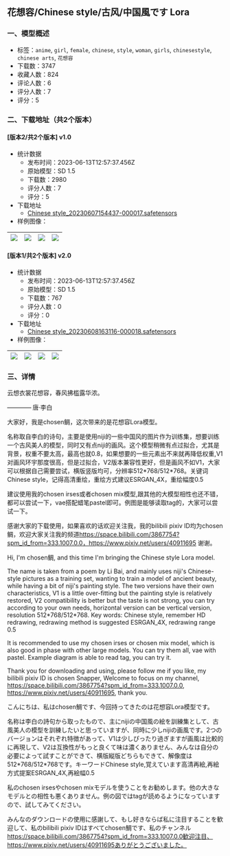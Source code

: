 ## 花想容/Chinese style/古风/中国風です Lora
### 一、模型概述

- 标签：`anime`, `girl`, `female`, `chinese`, `style`, `woman`, `girls`, `chinesestyle`, `chinese arts`, `花想容`
- 下载数：3747
- 收藏人数：824
- 评论人数：6
- 评分人数：7
- 评分：5

### 二、下载地址（共2个版本）

#### [版本2/共2个版本] v1.0

- 统计数据
  - 发布时间：2023-06-13T12:57:37.456Z
  - 原始模型：SD 1.5
  - 下载数：2980
  - 评分人数：7
  - 评分：5
- 下载地址
  - [Chinese style_20230607154437-000017.safetensors](https://civitai.com/api/download/models/95103)
- 样例图像：

| <img src="https://image.civitai.com/xG1nkqKTMzGDvpLrqFT7WA/0ad973aa-fdc6-4b32-87b3-9e9fafccd1a5/width=450/1129641.jpeg" /> | <img src="https://image.civitai.com/xG1nkqKTMzGDvpLrqFT7WA/48d1d5b2-30da-4653-b3b7-cb66e52128cc/width=450/1129648.jpeg" /> | <img src="https://image.civitai.com/xG1nkqKTMzGDvpLrqFT7WA/60e921cb-a900-4d73-be02-7fcbe3948081/width=450/1129649.jpeg" /> | <img src="https://image.civitai.com/xG1nkqKTMzGDvpLrqFT7WA/0575ff5c-8af0-42bc-92a8-3d8bfc0b8533/width=450/1129643.jpeg" /> |
| ---- | ---- | ---- | ---- |

#### [版本1/共2个版本] v2.0

- 统计数据
  - 发布时间：2023-06-13T12:57:37.456Z
  - 原始模型：SD 1.5
  - 下载数：767
  - 评分人数：0
  - 评分：0
- 下载地址
  - [Chinese style_20230608163116-000018.safetensors](https://civitai.com/api/download/models/95133)
- 样例图像：

| <img src="https://image.civitai.com/xG1nkqKTMzGDvpLrqFT7WA/43a74180-0b91-4c9d-8c22-6755c52aee72/width=450/1130230.jpeg" /> | <img src="https://image.civitai.com/xG1nkqKTMzGDvpLrqFT7WA/116ef166-1b78-4c3d-a4fb-dd4f4bf43594/width=450/1130227.jpeg" /> | <img src="https://image.civitai.com/xG1nkqKTMzGDvpLrqFT7WA/47f60f00-b3c7-4d50-a80b-d3f05029a9ed/width=450/1130226.jpeg" /> | <img src="https://image.civitai.com/xG1nkqKTMzGDvpLrqFT7WA/86fea81a-b283-480e-8eba-9c886518084e/width=450/1130229.jpeg" /> |
| ---- | ---- | ---- | ---- |


### 三、详情
<p>云想衣裳花想容，春风拂槛露华浓。</p><p>————<strong> </strong>唐·李白</p><p>大家好，我是chosen鲷，这次带来的是花想容Lora模型。</p><p>名称取自李白的诗句，主要是使用niji的一些中国风的图片作为训练集，想要训练一个古风美人的模型，同时又有点niji的画风。这个模型稍微有点过拟合，尤其是背景，权重不要太高，最高也就0.8，如果想要的一些元素出不来就再降低权重,V1对画风环宇那度很高，但是过拟合，V2版本兼容性更好，但是画风不如V1，大家可以根据自己需要尝试，横版竖版均可，分辨率512*768/512*768。关键词Chinese style，记得高清重绘，重绘方式建议ESRGAN_4X，重绘幅度0.5</p><p>建议使用我的chosen irses或者chosen mix模型,跟其他的大模型相性也还不错，都可以尝试一下，vae搭配蜡笔pastel即可。例图是能够读取tag的，大家可以尝试一下。</p><p>感谢大家的下载使用，如果喜欢的话欢迎关注我，我的bilibili pixiv ID均为chosen鲷，欢迎大家关注我的频道<a target="_blank" rel="ugc" href="https://space.bilibili.com/3867754?spm_id_from=333.1007.0.0，https://www.pixiv.net/users/40911695">https://space.bilibili.com/3867754?spm_id_from=333.1007.0.0，https://www.pixiv.net/users/40911695</a> 谢谢。</p><p>Hi, I'm chosen鲷, and this time I'm bringing the Chinese style Lora model.</p><p>The name is taken from a poem by Li Bai, and mainly uses niji's Chinese-style pictures as a training set, wanting to train a model of ancient beauty, while having a bit of niji's painting style. The two versions have their own characteristics, V1 is a little over-fitting but the painting style is relatively restored, V2 compatibility is better but the taste is not strong, you can try according to your own needs, horizontal version can be vertical version, resolution 512*768/512*768. Key words: Chinese style, remember HD redrawing, redrawing method is suggested ESRGAN_4X, redrawing range 0.5</p><p>It is recommended to use my chosen irses or chosen mix model, which is also good in phase with other large models. You can try them all, vae with pastel. Example diagram is able to read tag, you can try it.</p><p>Thank you for downloading and using, please follow me if you like, my bilibili pixiv ID is chosen Snapper, Welcome to focus on my channel, <a target="_blank" rel="ugc" href="https://space.bilibili.com/3867754?spm_id_from=333.1007.0.0">https://space.bilibili.com/3867754?spm_id_from=333.1007.0.0</a>, <a target="_blank" rel="ugc" href="https://www.pixiv.net/users/40911695">https://www.pixiv.net/users/40911695</a>, thank you.</p><p>こんにちは、私はchosen鯛です、今回持ってきたのは花想容Lora模型です。</p><p>名称は李白の詩句から取ったもので、主にnijiの中国風の絵を訓練集として、古風美人の模型を訓練したいと思っていますが、同時に少しnijiの画風です。2つのバージョンはそれぞれ特徴があって、V1は少しぴったり過ぎますが画風は比較的に再現して、V2は互換性がもっと良くて味は濃くありません、みんなは自分の必要によって試すことができて、横版縦版どちらもできて、解像度は512*768/512*768です。キーワードChinese style,覚えています高清再絵,再絵方式提案ESRGAN_4X,再絵幅0.5</p><p>私のchosen irsesやchosen mixモデルを使うことをお勧めします。他の大きなモデルとの相性も悪くありません。例の図ではtagが読めるようになっていますので、試してみてください。</p><p>みんなのダウンロードの使用に感謝して、もし好きならば私に注目することを歓迎して、私のbilibili pixiv IDはすべてchosen鯛です、私のチャンネル<a target="_blank" rel="ugc" href="https://space.bilibili.com/3867754?spm_id_from=333.1007.0.0歓迎注目、https://www.pixiv.net/users/40911695ありがとうございました。">https://space.bilibili.com/3867754?spm_id_from=333.1007.0.0歓迎注目、https://www.pixiv.net/users/40911695ありがとうございました。</a></p>